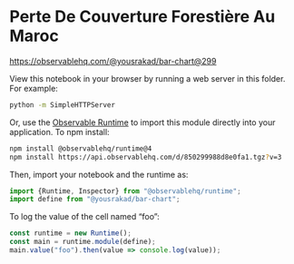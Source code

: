 # Perte De Couverture Forestière Au Maroc

https://observablehq.com/@yousrakad/bar-chart@299

View this notebook in your browser by running a web server in this folder. For
example:

~~~sh
python -m SimpleHTTPServer
~~~

Or, use the [Observable Runtime](https://github.com/observablehq/runtime) to
import this module directly into your application. To npm install:

~~~sh
npm install @observablehq/runtime@4
npm install https://api.observablehq.com/d/850299988d8e0fa1.tgz?v=3
~~~

Then, import your notebook and the runtime as:

~~~js
import {Runtime, Inspector} from "@observablehq/runtime";
import define from "@yousrakad/bar-chart";
~~~

To log the value of the cell named “foo”:

~~~js
const runtime = new Runtime();
const main = runtime.module(define);
main.value("foo").then(value => console.log(value));
~~~
